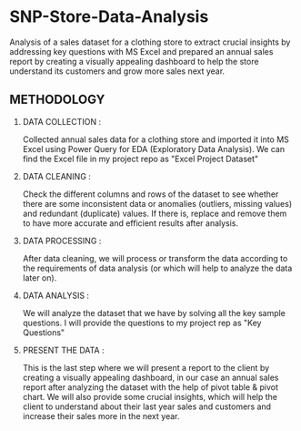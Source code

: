 # SNP-Store-Data-Analysis

Analysis of a sales dataset for a clothing store to extract crucial insights by addressing key questions with MS Excel and prepared an annual sales report by creating a visually appealing dashboard  to help the store understand its customers and grow more sales next year.

## METHODOLOGY

1. DATA COLLECTION :

   Collected annual sales data for a clothing store and imported it into MS Excel using Power Query for EDA (Exploratory Data Analysis). We can find the Excel file in my project repo as 
   "Excel Project Dataset"
   
2.  DATA CLEANING :

    Check the different columns and rows of the dataset to see whether there are some inconsistent data or anomalies (outliers, missing values) and redundant (duplicate) values. If there 
    is, replace and remove them to have more accurate and efficient results after analysis.
    
3.  DATA PROCESSING :

     After data cleaning, we will process or transform the data according to the requirements of data analysis (or which will help to analyze the data later on).
    
4. DATA ANALYSIS :

     We will analyze the dataset that we have by solving all the key sample questions. I will provide the questions to my project rep as "Key Questions"
   
5. PRESENT THE DATA :

    This is the last step where we will present a report to the client by creating a visually appealing dashboard, in our case an annual sales report after analyzing the dataset with the 
    help of pivot table & pivot chart. We will also provide some crucial insights, which will help the client to understand about their last year sales and customers and increase their 
    sales more in the next year. 
    
